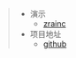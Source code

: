 > - 演示
>   - [zrainc](https://zrainc.github.io/#/)
> - 项目地址
>   - [github](https://github.com/ZRainc/zrainc.github.io/tree/master)

